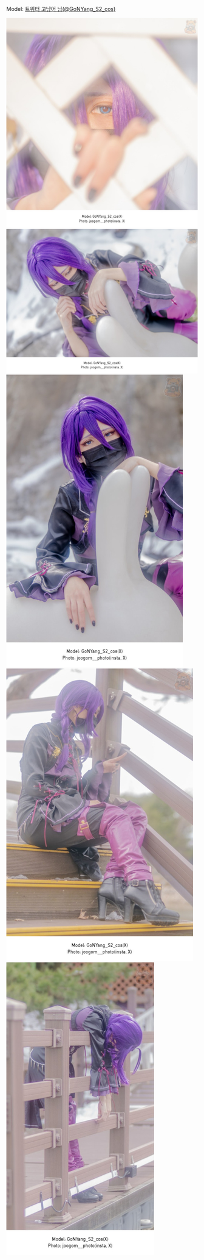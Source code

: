 ﻿---
dddd: 2024.02.24 코페
nickname: 고냥어
sns_type: x
sns_id: GoNYang_S2_cos
---

Model: <a href="https://x.com/GoNYang_S2_cos" target="_blank">트위터 고냥어 님(@GoNYang_S2_cos)</a>

![3.jpg](/assets/img/2024/02-24/고냥어/3KakaoTalk2024040112484806304.jpg)
![1.jpg](/assets/img/2024/02-24/고냥어/1KakaoTalk2024040112484806302.jpg)
![2.jpg](/assets/img/2024/02-24/고냥어/2KakaoTalk2024040112484806303.jpg)
![K.jpg](/assets/img/2024/02-24/고냥어/KakaoTalk2024040112484806308.jpg)
![4.jpg](/assets/img/2024/02-24/고냥어/4KakaoTalk2024040112484806309.jpg)